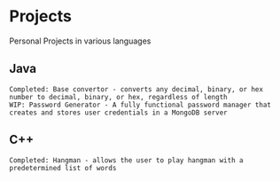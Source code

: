# Projects
Personal Projects in various languages
## Java
    Completed: Base convertor - converts any decimal, binary, or hex number to decimal, binary, or hex, regardless of length
    WIP: Password Generator - A fully functional password manager that creates and stores user credentials in a MongoDB server
## C++
    Completed: Hangman - allows the user to play hangman with a predetermined list of words
